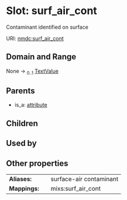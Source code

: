 
# Slot: surf_air_cont


Contaminant identified on surface

URI: [nmdc:surf_air_cont](https://microbiomedata/meta/surf_air_cont)


## Domain and Range

None &#8594;  <sub>0..1</sub> [TextValue](TextValue.md)

## Parents

 *  is_a: [attribute](attribute.md)

## Children


## Used by


## Other properties

|  |  |  |
| --- | --- | --- |
| **Aliases:** | | surface-air contaminant |
| **Mappings:** | | mixs:surf_air_cont |


